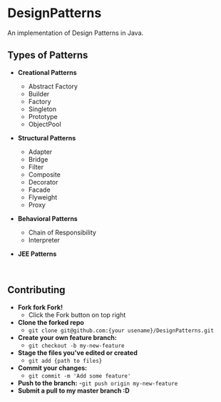# DesignPatterns
An implementation of Design Patterns in Java.

## Types of Patterns
- **Creational Patterns**
  - Abstract Factory
  - Builder
  - Factory
  - Singleton
  - Prototype
  -	ObjectPool

- **Structural Patterns**
  - Adapter
  - Bridge
  - Filter
  - Composite
  - Decorator
  - Facade
  - Flyweight
  - Proxy

- **Behavioral Patterns**
  - Chain of Responsibility
  - Interpreter

- **JEE Patterns**
<br>

## Contributing
- **Fork fork Fork!**
  - Click the Fork button on top right
- **Clone the forked repo**
  - `git clone git@github.com:{your usename}/DesignPatterns.git`
- **Create your own feature branch:**
  - `git checkout -b my-new-feature`
- **Stage the files you've edited or created**
  - `git add {path to files}`
- **Commit your changes:**
  - `git commit -m 'Add some feature'`
- **Push to the branch:**
  -`git push origin my-new-feature`
- **Submit a pull to my master branch :D**
